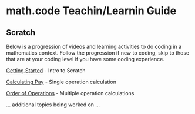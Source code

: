 # math.code Teachin/Learnin Guide

## Scratch

Below is a progression of videos and learning activities to do coding in a mathematics context.  Follow the progression if new to coding, skip to those that are at your coding level if you have some coding experience.

[Getting Started](Scratch/000-Getting-Started/README.md) - Intro to Scratch

[Calculating Pay](Scratch/001-Calc-Pay/README.md) - Single operation calculation

[Order of Operations](Scratch/002-Order-Of-Operations/README.md) - Multiple operation calculations

... additional topics being worked on ...
